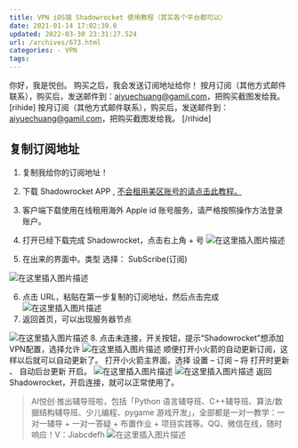 ```yaml
---
title: VPN iOS端 Shadowrocket 使用教程（其实各个平台都可以）
date: 2021-01-14 17:02:39.0
updated: 2022-03-30 23:31:27.524
url: /archives/673.html
categories: - VPN
tags: 
---
```




你好，我是悦创。 购买之后，我会发送订阅地址给你！ 按月订阅（其他方式邮件联系），购买后，发送邮件到：[aiyuechuang@gamil.com](mailto:aiyuechuang@gamil.com)，把购买截图发给我。 \[rihide\] 按月订阅（其他方式邮件联系），购买后，发送邮件到：aiyuechuang@gamil.com，把购买截图发给我。 \[/rihide\]

## 复制订阅地址

1.  复制我给你的订阅地址！
    
2.  下载 Shadowrocket APP , [不会租用美区账号的请点击此教程。](https://www.bornforthis.cn/1890.html)
    
3.  客户端下载使用在线租用海外 Apple id 账号服务，请严格按照操作方法登录账户。
    
4.  打开已经下载完成 Shadowrocket，点击右上角 + 号 ![在这里插入图片描述](https://img-blog.csdnimg.cn/8d8130070f014edd86f0b76365dc3ca5.png?x-oss-process=image/watermark,type_ZHJvaWRzYW5zZmFsbGJhY2s,shadow_50,text_Q1NETiBAQUnmgqbliJs=,size_18,color_FFFFFF,t_70,g_se,x_16)
    
5.  在出来的界面中。类型 选择： SubScribe(订阅)
    

![在这里插入图片描述](https://img-blog.csdnimg.cn/153160927f7d43b6a664619bbea46b48.png?x-oss-process=image/watermark,type_ZHJvaWRzYW5zZmFsbGJhY2s,shadow_50,text_Q1NETiBAQUnmgqbliJs=,size_20,color_FFFFFF,t_70,g_se,x_16)

6.  点击 URL，粘贴在第一步复制的订阅地址，然后点击完成 ![在这里插入图片描述](https://img-blog.csdnimg.cn/0170c17fea6c402798fe6875d020b7c7.png?x-oss-process=image/watermark,type_ZHJvaWRzYW5zZmFsbGJhY2s,shadow_50,text_Q1NETiBAQUnmgqbliJs=,size_18,color_FFFFFF,t_70,g_se,x_16)
7.  返回首页，可以出现服务器节点

![在这里插入图片描述](https://img-blog.csdnimg.cn/08d21e64ff4c448580706a6c01d4cd62.png?x-oss-process=image/watermark,type_ZHJvaWRzYW5zZmFsbGJhY2s,shadow_50,text_Q1NETiBAQUnmgqbliJs=,size_18,color_FFFFFF,t_70,g_se,x_16) 8. 点击未连接，开关按钮，提示“Shadowrocket”想添加VPN配置，选择允许 ![在这里插入图片描述](https://img-blog.csdnimg.cn/9e87e40e2ac948edb6781805f2c49598.png?x-oss-process=image/watermark,type_ZHJvaWRzYW5zZmFsbGJhY2s,shadow_50,text_Q1NETiBAQUnmgqbliJs=,size_18,color_FFFFFF,t_70,g_se,x_16) 顺便打开小火箭的自动更新订阅，这样以后就可以自动更新了。 打开小火箭主界面，选择 设置 – 订阅 – 将 打开时更新 、 自动后台更新 开启。 ![在这里插入图片描述](https://img-blog.csdnimg.cn/8586ff0cccd24e2683612440989cea87.png?x-oss-process=image/watermark,type_ZHJvaWRzYW5zZmFsbGJhY2s,shadow_50,text_Q1NETiBAQUnmgqbliJs=,size_14,color_FFFFFF,t_70,g_se,x_16) ![在这里插入图片描述](https://img-blog.csdnimg.cn/d0f2ac367bce45d290e683b5e649abf1.png?x-oss-process=image/watermark,type_ZHJvaWRzYW5zZmFsbGJhY2s,shadow_50,text_Q1NETiBAQUnmgqbliJs=,size_14,color_FFFFFF,t_70,g_se,x_16) 返回 Shadowrocket，开启连接，就可以正常使用了。

> AI悦创·推出辅导班啦，包括「Python 语言辅导班、C++辅导班、算法/数据结构辅导班、少儿编程、pygame 游戏开发」，全部都是一对一教学：一对一辅导 + 一对一答疑 + 布置作业 + 项目实践等。QQ、微信在线，随时响应！V：Jiabcdefh ![在这里插入图片描述](https://img-blog.csdnimg.cn/dd208f7727b141fa95b4b4d915655847.png)